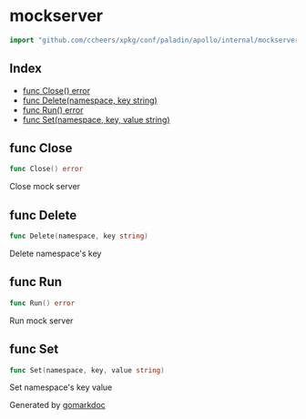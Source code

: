 <!-- Code generated by gomarkdoc. DO NOT EDIT -->

# mockserver

```go
import "github.com/ccheers/xpkg/conf/paladin/apollo/internal/mockserver"
```

## Index

- [func Close() error](<#func-close>)
- [func Delete(namespace, key string)](<#func-delete>)
- [func Run() error](<#func-run>)
- [func Set(namespace, key, value string)](<#func-set>)


## func Close

```go
func Close() error
```

Close mock server

## func Delete

```go
func Delete(namespace, key string)
```

Delete namespace's key

## func Run

```go
func Run() error
```

Run mock server

## func Set

```go
func Set(namespace, key, value string)
```

Set namespace's key value



Generated by [gomarkdoc](<https://github.com/princjef/gomarkdoc>)

